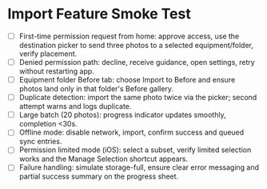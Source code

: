 # Import Feature Smoke Test

- [ ] First-time permission request from home: approve access, use the destination picker to send three photos to a selected equipment/folder, verify placement.
- [ ] Denied permission path: decline, receive guidance, open settings, retry without restarting app.
- [ ] Equipment folder Before tab: choose Import to Before and ensure photos land only in that folder's Before gallery.
- [ ] Duplicate detection: import the same photo twice via the picker; second attempt warns and logs duplicate.
- [ ] Large batch (20 photos): progress indicator updates smoothly, completion <30s.
- [ ] Offline mode: disable network, import, confirm success and queued sync entries.
- [ ] Permission limited mode (iOS): select a subset, verify limited selection works and the Manage Selection shortcut appears.
- [ ] Failure handling: simulate storage-full, ensure clear error messaging and partial success summary on the progress sheet.
